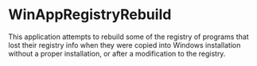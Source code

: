 # WinAppRegistryRebuild
This application attempts to rebuild some of the registry of programs that lost their registry info when they were copied into Windows installation without a proper installation, or after a modification to the registry.
